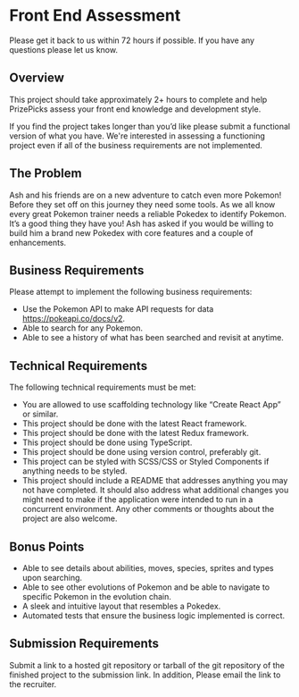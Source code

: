# Front End Assessment
Please get it back to us within 72 hours if possible. If you have any questions please let us know.

## Overview

This project should take approximately 2+ hours to complete and help PrizePicks assess your front end knowledge and development style.

If you find the project takes longer than you’d like please submit a functional version of what you have. We're interested in assessing a functioning project even if all of the business requirements are not implemented.

## The Problem
Ash and his friends are on a new adventure to catch even more Pokemon! Before they set off on this journey they need some tools. As we all know every great Pokemon trainer needs a reliable Pokedex to identify Pokemon. It’s a good thing they have you! Ash has asked if you would be willing to build him a brand new Pokedex with core features and a couple of enhancements.

## Business Requirements
Please attempt to implement the following business requirements:
- Use the Pokemon API to make API requests for data https://pokeapi.co/docs/v2.
- Able to search for any Pokemon.
- Able to see a history of what has been searched and revisit at anytime.

## Technical Requirements
The following technical requirements must be met:
- You are allowed to use scaffolding technology like “Create React App” or similar.
- This project should be done with the latest React framework.
- This project should be done with the latest Redux framework.
- This project should be done using TypeScript.
- This project should be done using version control, preferably git.
- This project can be styled with SCSS/CSS or Styled Components if anything needs to be styled.
- This project should include a README that addresses anything you may not have completed. It should also address what additional changes you might need to make if the application were intended to run in a concurrent environment. Any other comments or thoughts about the project are also welcome.

## Bonus Points
- Able to see details about abilities, moves, species, sprites and types upon searching.
- Able to see other evolutions of Pokemon and be able to navigate to specific Pokemon in the evolution chain.
- A sleek and intuitive layout that resembles a Pokedex.
- Automated tests that ensure the business logic implemented is correct.


## Submission Requirements
Submit a link to a hosted git repository or tarball of the git repository of the finished project to the submission link. In addition, Please email the link to the recruiter.